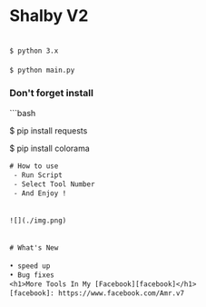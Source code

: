 
# Shalby V2

```bash

$ python 3.x

$ python main.py

```
<h3> Don't forget install </h3>
```bash

$ pip install requests

$ pip install colorama

```
# How to use
 - Run Script
 - Select Tool Number
 - And Enjoy !


![](./img.png)


# What's New

• speed up
• Bug fixes
<h1>More Tools In My [Facebook][facebook]</h1>
[facebook]: https://www.facebook.com/Amr.v7

